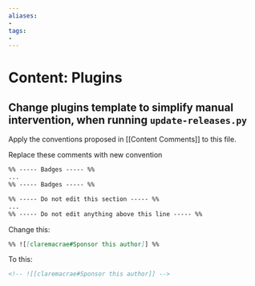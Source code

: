 ```yaml
---
aliases:
- 
tags:
- 
---
```


# Content: Plugins

## Change plugins template to simplify manual intervention, when running `update-releases.py`

Apply the conventions proposed in [[Content Comments]] to this file.



Replace these comments with new convention

```markdown
%% ----- Badges ----- %%
...
%% ----- Badges ----- %%

%% ----- Do not edit this section ----- %%
...
%% ----- Do not edit anything above this line ----- %% 
```



Change this:

```markdown
%% ![[claremacrae#Sponsor this author]] %%
```

To this:

```markdown
<!-- ![[claremacrae#Sponsor this author]] -->
```



